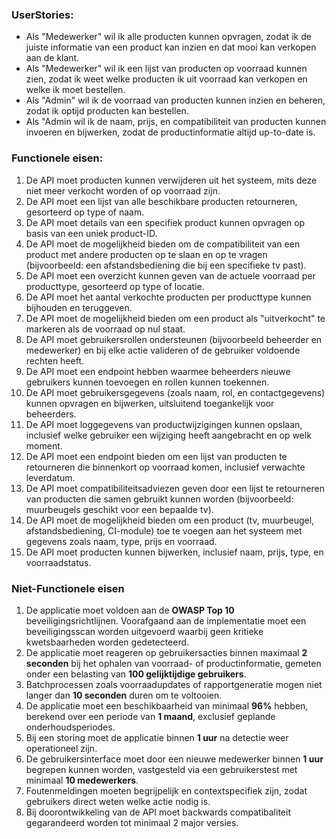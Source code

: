 ### UserStories:
- Als "Medewerker" wil ik alle producten kunnen opvragen, zodat ik de juiste informatie van een product kan inzien en dat mooi kan verkopen aan de klant.
- Als "Medewerker" wil ik een lijst van producten op voorraad kunnen zien, zodat ik weet welke producten ik uit voorraad kan verkopen en welke ik moet bestellen.
- Als "Admin" wil ik de voorraad van producten kunnen inzien en beheren, zodat ik optijd producten kan bestellen. 
- Als "Admin wil ik de naam, prijs, en compatibiliteit van producten kunnen invoeren en bijwerken, zodat de productinformatie altijd up-to-date is.

### Functionele eisen: 

1. De API moet producten kunnen verwijderen uit het systeem, mits deze niet meer verkocht worden of op voorraad zijn.
2. De API moet een lijst van alle beschikbare producten retourneren, gesorteerd op type of naam.
3. De API moet details van een specifiek product kunnen opvragen op basis van een uniek product-ID.
4. De API moet de mogelijkheid bieden om de compatibiliteit van een product met andere producten op te slaan en op te vragen (bijvoorbeeld: een afstandsbediening die bij een specifieke tv past).
5. De API moet een overzicht kunnen geven van de actuele voorraad per producttype, gesorteerd op type of locatie.
6. De API moet het aantal verkochte producten per producttype kunnen bijhouden en teruggeven.
7. De API moet de mogelijkheid bieden om een product als "uitverkocht" te markeren als de voorraad op nul staat.
8. De API moet gebruikersrollen ondersteunen (bijvoorbeeld beheerder en medewerker) en bij elke actie valideren of de gebruiker voldoende rechten heeft.
9. De API moet een endpoint hebben waarmee beheerders nieuwe gebruikers kunnen toevoegen en rollen kunnen toekennen.
10. De API moet gebruikersgegevens (zoals naam, rol, en contactgegevens) kunnen opvragen en bijwerken, uitsluitend toegankelijk voor beheerders.
11. De API moet loggegevens van productwijzigingen kunnen opslaan, inclusief welke gebruiker een wijziging heeft aangebracht en op welk moment.
12. De API moet een endpoint bieden om een lijst van producten te retourneren die binnenkort op voorraad komen, inclusief verwachte leverdatum.
13. De API moet compatibiliteitsadviezen geven door een lijst te retourneren van producten die samen gebruikt kunnen worden (bijvoorbeeld: muurbeugels geschikt voor een bepaalde tv).
14. De API moet de mogelijkheid bieden om een product (tv, muurbeugel, afstandsbediening, CI-module) toe te voegen aan het systeem met gegevens zoals naam, type, prijs en voorraad.
15. De API moet producten kunnen bijwerken, inclusief naam, prijs, type, en voorraadstatus.



### Niet-Functionele eisen
1. De applicatie moet voldoen aan de **OWASP Top 10** beveiligingsrichtlijnen. Voorafgaand aan de implementatie moet een beveiligingsscan worden uitgevoerd waarbij geen kritieke kwetsbaarheden worden gedetecteerd.
2. De applicatie moet reageren op gebruikersacties binnen maximaal **2 seconden** bij het ophalen van voorraad- of productinformatie, gemeten onder een belasting van **100 gelijktijdige gebruikers**.
3. Batchprocessen zoals voorraadupdates of rapportgeneratie mogen niet langer dan **10 seconden** duren om te voltooien.
4. De applicatie moet een beschikbaarheid van minimaal **96%** hebben, berekend over een periode van **1 maand**, exclusief geplande onderhoudsperiodes.
5. Bij een storing moet de applicatie binnen **1 uur** na detectie weer operationeel zijn.
6. De gebruikersinterface moet door een nieuwe medewerker binnen **1 uur** begrepen kunnen worden, vastgesteld via een gebruikerstest met minimaal **10 medewerkers**.
7. Foutenmeldingen moeten begrijpelijk en contextspecifiek zijn, zodat gebruikers direct weten welke actie nodig is.
8. Bij doorontwikkeling van de API moet backwards compatibaliteit gegarandeerd worden tot minimaal 2 major versies.
